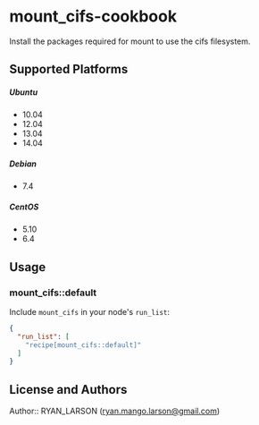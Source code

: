 # mount_cifs-cookbook

Install the packages required for mount to use the cifs filesystem.

## Supported Platforms

##### Ubuntu
* 10.04
* 12.04
* 13.04
* 14.04

##### Debian
* 7.4

##### CentOS
* 5.10
* 6.4

## Usage

### mount_cifs::default

Include `mount_cifs` in your node's `run_list`:

```json
{
  "run_list": [
    "recipe[mount_cifs::default]"
  ]
}
```

## License and Authors

Author:: RYAN_LARSON (<ryan.mango.larson@gmail.com>)
